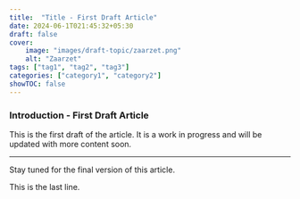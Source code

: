 ```yaml
---
title:  "Title - First Draft Article"
date: 2024-06-1T021:45:32+05:30
draft: false
cover:
    image: "images/draft-topic/zaarzet.png"
    alt: "Zaarzet"
tags: ["tag1", "tag2", "tag3"]
categories: ["category1", "category2"]
showTOC: false
---
```


### Introduction - First Draft Article

This is the first draft of the article. It is a work in progress and will be updated with more content soon.

---
Stay tuned for the final version of this article.

This is the last line.
